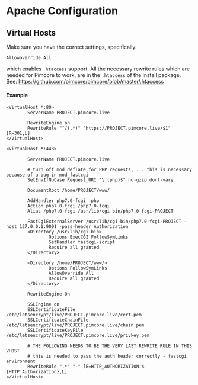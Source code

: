 # Apache Configuration 

## Virtual Hosts
Make sure you have the correct settings, specifically:

```
Allowoverride All
```
which enables `.htaccess` support. 
All the necessary rewrite rules which are needed for Pimcore to work, are in the `.htaccess` of the install package. 
See: https://github.com/pimcore/pimcore/blob/master/.htaccess 

#### Example 
```
<VirtualHost *:80>
        ServerName PROJECT.pimcore.live
 
        RewriteEngine on
        RewriteRule "^/(.*)" "https://PROJECT.pimcore.live/$1" [R=301,L]
</VirtualHost>
  
<VirtualHost *:443>
 
        ServerName PROJECT.pimcore.live
 
        # turn off mod_deflate for PHP requests, ... this is necessary because of a bug in mod_fastcgi
        SetEnvIfNoCase Request_URI "\.(php)$" no-gzip dont-vary
 
        DocumentRoot /home/PROJECT/www/
 
        AddHandler php7.0-fcgi .php
        Action php7.0-fcgi /php7.0-fcgi
        Alias /php7.0-fcgi /usr/lib/cgi-bin/php7.0-fcgi-PROJECT
  
        FastCgiExternalServer /usr/lib/cgi-bin/php7.0-fcgi-PROJECT -host 127.0.0.1:9001 -pass-header Authorization
        <Directory /usr/lib/cgi-bin>
                Options ExecCGI FollowSymLinks
                SetHandler fastcgi-script
                Require all granted
        </Directory>
  
        <Directory /home/PROJECT/www/>
                Options FollowSymLinks
                AllowOverride All
                Require all granted
        </Directory>
  
        RewriteEngine On
  
        SSLEngine on
        SSLCertificateFile /etc/letsencrypt/live/PROJECT.pimcore.live/cert.pem
        SSLCertificateChainFile /etc/letsencrypt/live/PROJECT.pimcore.live/chain.pem
        SSLCertificateKeyFile /etc/letsencrypt/live/PROJECT.pimcore.live/privkey.pem 
         
        # THE FOLLOWING NEEDS TO BE THE VERY LAST REWRITE RULE IN THIS VHOST
        # this is needed to pass the auth header correctly - fastcgi environment
        RewriteRule ".*" "-" [E=HTTP_AUTHORIZATION:%{HTTP:Authorization},L]
</VirtualHost>
```
